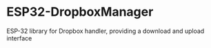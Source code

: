 # ESP32-DropboxManager
ESP-32 library for Dropbox handler, providing a download and upload interface 
